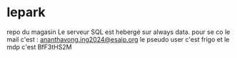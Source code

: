 # lepark
repo du magasin
Le serveur SQL est hebergé sur always data.
pour se co le mail c'est : ananthavong.ing2024@esaip.org
le pseudo user c'est frigo
et le mdp c'est BfF3tHS2M
